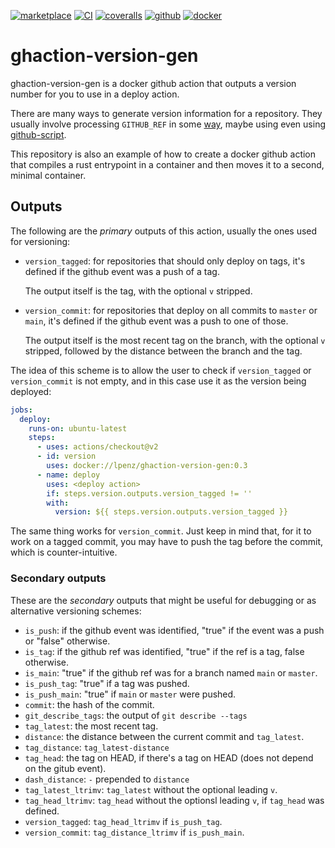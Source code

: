 [![marketplace](https://img.shields.io/badge/marketplace-version--generator-blue?logo=github)](https://github.com/marketplace/actions/version-generator)
[![CI](https://github.com/lpenz/ghaction-version-gen/actions/workflows/ci.yml/badge.svg)](https://github.com/lpenz/ghaction-version-gen/actions/workflows/ci.yml)
[![coveralls](https://coveralls.io/repos/github/lpenz/ghaction-version-gen/badge.svg?branch=main)](https://coveralls.io/github/lpenz/ghaction-version-gen?branch=main)
[![github](https://img.shields.io/github/v/release/lpenz/ghaction-version-gen?include_prereleases&label=release&logo=github)](https://github.com/lpenz/ghaction-version-gen/releases)
[![docker](https://img.shields.io/docker/v/lpenz/ghaction-version-gen?label=release&logo=docker&sort=semver)](https://hub.docker.com/repository/docker/lpenz/ghaction-version-gen)

# ghaction-version-gen

ghaction-version-gen is a docker github action that outputs a version
number for you to use in a deploy action.

There are many ways to generate version information for a
repository. They usually involve processing `GITHUB_REF` in some
[way](https://stackoverflow.com/questions/58177786/get-the-current-pushed-tag-in-github-actions),
maybe using even using [github-script](https://github.com/actions/github-script).

This repository is also an example of how to create a docker github
action that compiles a rust entrypoint in a container and then moves
it to a second, minimal container.


## Outputs

The following are the *primary* outputs of this action, usually the
ones used for versioning:

- `version_tagged`: for repositories that should only deploy on tags,
  it's defined if the github event was a push of a tag.

  The output itself is the tag, with the optional `v` stripped.

- `version_commit`: for repositories that deploy on all commits to
  `master` or `main`, it's defined if the github event was a push to
  one of those.

  The output itself is the most recent tag on the branch, with the
  optional `v` stripped, followed by the distance between the branch
  and the tag.


The idea of this scheme is to allow the user to check if
`version_tagged` or `version_commit` is not empty, and in this case
use it as the version being deployed:

```yml
jobs:
  deploy:
    runs-on: ubuntu-latest
    steps:
      - uses: actions/checkout@v2
      - id: version
        uses: docker://lpenz/ghaction-version-gen:0.3
      - name: deploy
        uses: <deploy action>
        if: steps.version.outputs.version_tagged != ''
        with:
          version: ${{ steps.version.outputs.version_tagged }}
```

The same thing works for `version_commit`. Just keep in mind that, for
it to work on a tagged commit, you may have to push the tag before the
commit, which is counter-intuitive.


### Secondary outputs

These are the *secondary* outputs that might be useful for debugging
or as alternative versioning schemes:

- `is_push`: if the github event was identified, "true" if the event
  was a push or "false" otherwise.
- `is_tag`: if the github ref was identified, "true" if the ref is a
  tag, false otherwise.
- `is_main`: "true" if the github ref was for a branch named `main` or
  `master`.
- `is_push_tag`: "true" if a tag was pushed.
- `is_push_main`: "true" if `main` or `master` were pushed.
- `commit`: the hash of the commit.
- `git_describe_tags`: the output of `git describe --tags`
- `tag_latest`: the most recent tag.
- `distance`: the distance between the current commit and `tag_latest`.
- `tag_distance`: `tag_latest-distance`
- `tag_head`: the tag on HEAD, if there's a tag on HEAD (does not
  depend on the gitub event).
- `dash_distance`: `-` prepended to `distance`
- `tag_latest_ltrimv`: `tag_latest` without the optional leading `v`.
- `tag_head_ltrimv`: `tag_head` without the optionsl leading `v`, if
  `tag_head` was defined.
- `version_tagged`: `tag_head_ltrimv` if `is_push_tag`.
- `version_commit`: `tag_distance_ltrimv` if `is_push_main`.
